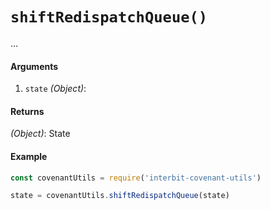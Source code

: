 # `shiftRedispatchQueue()`

...

#### Arguments

1. `state` *(Object)*:


#### Returns

*(Object)*: State


#### Example

```js
const covenantUtils = require('interbit-covenant-utils')

state = covenantUtils.shiftRedispatchQueue(state)
```

